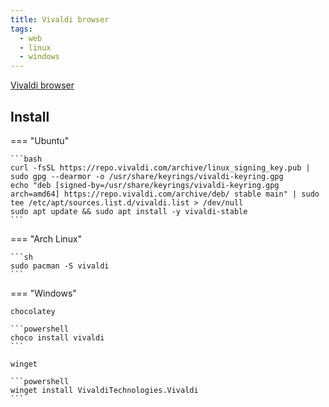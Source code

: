 ```yaml
---
title: Vivaldi browser
tags:
  - web
  - linux
  - windows
---
```


[Vivaldi browser](https://vivaldi.com/download/)

## Install

=== "Ubuntu"

    ```bash
    curl -fsSL https://repo.vivaldi.com/archive/linux_signing_key.pub | sudo gpg --dearmor -o /usr/share/keyrings/vivaldi-keyring.gpg
    echo "deb [signed-by=/usr/share/keyrings/vivaldi-keyring.gpg arch=amd64] https://repo.vivaldi.com/archive/deb/ stable main" | sudo tee /etc/apt/sources.list.d/vivaldi.list > /dev/null
    sudo apt update && sudo apt install -y vivaldi-stable
    ```

=== "Arch Linux"

    ```sh
    sudo pacman -S vivaldi
    ```

=== "Windows"

    chocolatey

    ```powershell
    choco install vivaldi
    ```

    winget

    ```powershell
    winget install VivaldiTechnologies.Vivaldi
    ```
